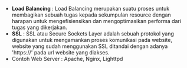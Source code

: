 - **Load Balancing** : Load Balancing merupakan suatu proses untuk membagikan sebuah tugas kepada sekumpulan resource dengan harapan untuk mengefisiensikan dan mengoptimasikan performa dari tugas yang dikerjakan.
- **SSL** : SSL atau Secure Sockets Layer adalah sebuah protokol yang digunakan untuk mengamankan proses komunikasi pada website, website yang sudah menggunakan SSL ditandai dengan adanya 'https://' pada url website yang diakses.
- Contoh Web Server : Apache, Nginx, Lighttpd

